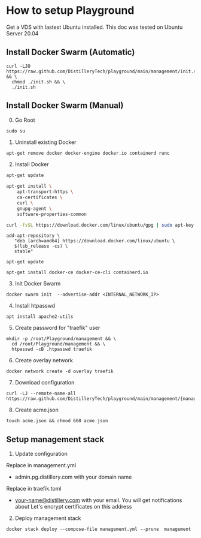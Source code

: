 # How to setup Playground

Get a VDS with lastest Ubuntu installed. This doc was tested on Ubuntu Server 20.04

## Install Docker Swarm (Automatic)

```
curl -LJO https://raw.github.com/DistilleryTech/playground/main/management/init.sh && \
  chmod ./init.sh && \
  ./init.sh
```

## Install Docker Swarm (Manual)

0. Go Root

```
sudo su
```

1. Uninstall existing Docker

```bash
apt-get remove docker docker-engine docker.io containerd runc
```

2. Install Docker

```bash
apt-get update
```

```bash
apt-get install \
    apt-transport-https \
    ca-certificates \
    curl \
    gnupg-agent \
    software-properties-common
```

```bash
curl -fsSL https://download.docker.com/linux/ubuntu/gpg | sudo apt-key add -
```

```
add-apt-repository \
   "deb [arch=amd64] https://download.docker.com/linux/ubuntu \
   $(lsb_release -cs) \
   stable"
```

```
apt-get update
```

```
apt-get install docker-ce docker-ce-cli containerd.io
```

3. Init Docker Swarm

```
docker swarm init  --advertise-addr <INTERNAL_NETWORK_IP>
```

4. Install htpasswd

```
apt install apache2-utils
```

5. Create password for "traefik" user

```
mkdir -p /root/Playground/management && \
  cd /root/Playground/management && \
  htpasswd -cB .htpasswd traefik
```

6. Create overlay network

```
docker network create -d overlay traefik
```

7. Download configuration

```
curl -LJ --remote-name-all https://raw.github.com/DistilleryTech/playground/main/management/{management.yml,traefik.toml}
```

8. Create acme.json

```
touch acme.json && chmod 660 acme.json
```

## Setup management stack

1. Update configuration

Replace in management.yml

- admin.pg.distillery.com with your domain name

Replace in traefik.toml

- your-name@distillery.com with your email. You will get notifications about Let's encrypt certificates on this address

2. Deploy management stack

```
docker stack deploy --compose-file management.yml --prune  management
```

